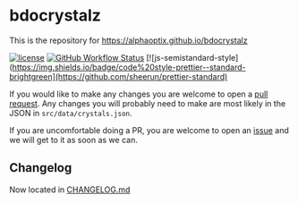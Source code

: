 # bdocrystalz

This is the repository for https://alphaoptix.github.io/bdocrystalz

[![license](https://img.shields.io/github/license/alphaoptix/bdocrystalz.svg)](https://github.com/alphaoptix/bdocrystalz/blob/main/LICENSE) [![GitHub Workflow Status](https://img.shields.io/github/workflow/status/AlphaOptix/bdocrystalz/Build%20and%20Deploy?label=Build%20and%20Deploy&logo=github)](https://github.com/AlphaOptix/bdocrystalz/actions/workflows/main.yml) [![js-semistandard-style](https://img.shields.io/badge/code%20style-prettier--standard-brightgreen](https://github.com/sheerun/prettier-standard)

If you would like to make any changes you are welcome to open a [pull request](https://github.com/AlphaOptix/bdocrystalz/pulls). Any changes you will probably need to make are most likely in the JSON in `src/data/crystals.json`.

If you are uncomfortable doing a PR, you are welcome to open an [issue](https://github.com/AlphaOptix/bdocrystalz/issues) and we will get to it as soon as we can.

## Changelog

Now located in [CHANGELOG.md](CHANGELOG.md)
